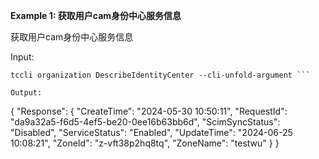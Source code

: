**Example 1: 获取用户cam身份中心服务信息**

获取用户cam身份中心服务信息

Input: 

```
tccli organization DescribeIdentityCenter --cli-unfold-argument ```

Output: 
```
{
    "Response": {
        "CreateTime": "2024-05-30 10:50:11",
        "RequestId": "da9a32a5-f6d5-4ef5-be20-0ee16b63bb6d",
        "ScimSyncStatus": "Disabled",
        "ServiceStatus": "Enabled",
        "UpdateTime": "2024-06-25 10:08:21",
        "ZoneId": "z-vft38p2hq8tq",
        "ZoneName": "testwu"
    }
}
```

